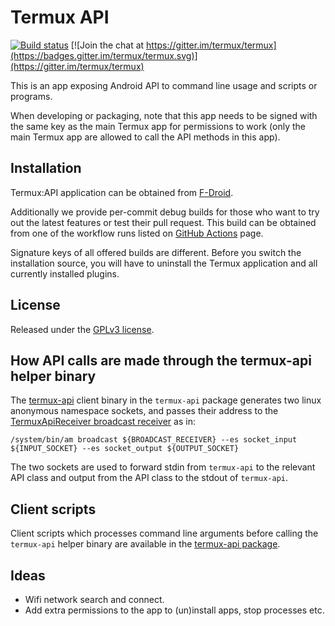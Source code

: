# Termux API

[![Build status](https://github.com/termux/termux-api/workflows/Build/badge.svg)](https://github.com/termux/termux-api/actions)
[![Join the chat at https://gitter.im/termux/termux](https://badges.gitter.im/termux/termux.svg)](https://gitter.im/termux/termux)

This is an app exposing Android API to command line usage and scripts or programs.

When developing or packaging, note that this app needs to be signed with the same
key as the main Termux app for permissions to work (only the main Termux app are
allowed to call the API methods in this app).

## Installation

Termux:API application can be obtained from [F-Droid](https://f-droid.org/en/packages/com.termux.api/).

Additionally we provide per-commit debug builds for those who want to try
out the latest features or test their pull request. This build can be obtained
from one of the workflow runs listed on [GitHub Actions](https://github.com/termux/termux-api/actions)
page.

Signature keys of all offered builds are different. Before you switch the
installation source, you will have to uninstall the Termux application and
all currently installed plugins.

## License

Released under the [GPLv3 license](http://www.gnu.org/licenses/gpl-3.0.en.html).

## How API calls are made through the termux-api helper binary

The [termux-api](https://github.com/termux/termux-api-package/blob/master/termux-api.c)
client binary in the `termux-api` package generates two linux anonymous namespace
sockets, and passes their address to the [TermuxApiReceiver broadcast receiver](https://github.com/termux/termux-api/blob/master/app/src/main/java/com/termux/api/TermuxApiReceiver.java)
as in:

```
/system/bin/am broadcast ${BROADCAST_RECEIVER} --es socket_input ${INPUT_SOCKET} --es socket_output ${OUTPUT_SOCKET}
```

The two sockets are used to forward stdin from `termux-api` to the relevant API
class and output from the API class to the stdout of `termux-api`.

## Client scripts

Client scripts which processes command line arguments before calling the
`termux-api` helper binary are available in the [termux-api package](https://github.com/termux/termux-api-package).

## Ideas

- Wifi network search and connect.
- Add extra permissions to the app to (un)install apps, stop processes etc.
